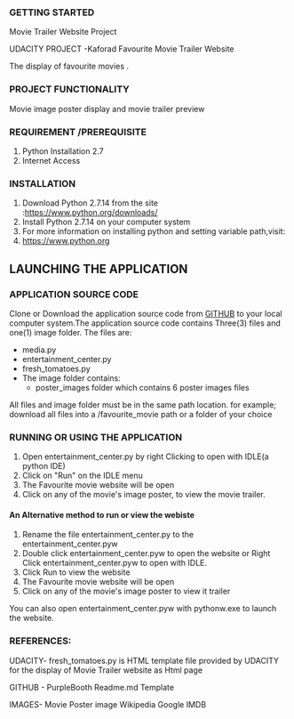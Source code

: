 
### GETTING STARTED
Movie Trailer Website Project

UDACITY PROJECT -Kaforad Favourite Movie Trailer Website 

The display of favourite movies . 

### PROJECT FUNCTIONALITY
Movie image poster display and movie trailer preview

### REQUIREMENT /PREREQUISITE
1. Python Installation 2.7
2. Internet Access


### INSTALLATION
1. Download Python 2.7.14 from the site :https://www.python.org/downloads/
2. Install Python 2.7.14 on your computer system
3. For more information on installing python and setting variable path,visit:
4. https://www.python.org

## LAUNCHING THE APPLICATION 

### APPLICATION SOURCE CODE
Clone or Download the application source code from [GITHUB](https://github.com/kaforad/ud036_StarterCode.git) to your local computer system.The application source code contains Three(3) files and one(1) image folder.
The files are:


- media.py 
- entertainment_center.py
- fresh_tomatoes.py
- The image folder contains:
	- poster_images folder which contains 6 poster images files

All files and image folder must be in the same path location. 
for example; download all files into a /favourite_movie path 
or a folder of your choice


### RUNNING OR USING THE APPLICATION
1. Open entertainment_center.py by right Clicking to open   with IDLE(a python IDE)
2. Click on "Run" on the IDLE menu
3. The Favourite movie website will be open 
4. Click on any of the movie's image poster, to view the movie trailer.

#### An Alternative method to run or view the webiste
1.	Rename the file entertainment_center.py to the  entertainment_center.pyw
2. Double click entertainment_center.pyw to open the website or Right Click entertainment_center.pyw to open with IDLE. 
3. Click Run to view the website
3.	The Favourite movie website will be open	
4.	Click on any of the movie's image poster to view it trailer

You can also open entertainment_center.pyw  with pythonw.exe to launch the website.

### REFERENCES:

UDACITY- fresh_tomatoes.py is HTML template file provided by UDACITY for the display of Movie Trailer website as Html page

GITHUB - PurpleBooth Readme.md Template

IMAGES-  Movie Poster image
Wikipedia 
Google
IMDB 


